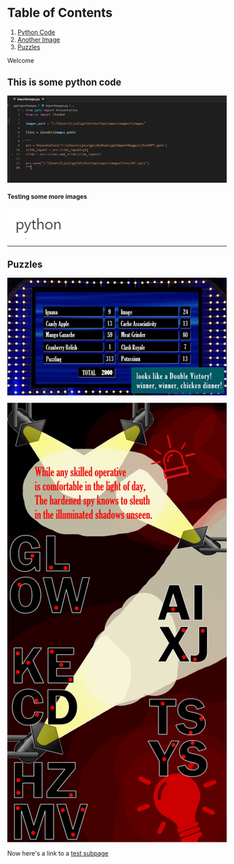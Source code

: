 # Table of Contents
1. [Python Code](#This%20is%20some%20python%20code)
2. [Another Image](#testing%20some%20more%20images)
3. [Puzzles](#Puzzles)

Welcome

## This is some python code

![Python is cool](/images/code.png)


#### Testing some more images

![PYTHON](/images/python.jpg)

-----

## Puzzles

[![Fast Money](/images/FastMoney.jpg)](/Puzzles/FastMoney)

[![Detective](/images/Detective.jpg)](/Puzzles/Detective)

Now here's a link to a [test subpage](/subpage/newTest)
